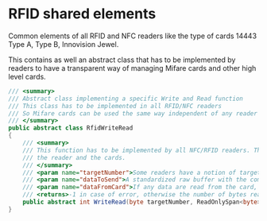 # RFID shared elements

Common elements of all RFID and NFC readers like the type of cards 14443 Type A, Type B, Innovision Jewel. 

This contains as well an abstract class that has to be implemented by readers to have a transparent way of managing Mifare cards and other high level cards.

```csharp
/// <summary>
/// Abstract class implementing a specific Write and Read function
/// This class has to be implemented in all RFID/NFC readers
/// So Mifare cards can be used the same way independent of any reader
/// </summary>
public abstract class RfidWriteRead
{
    /// <summary>
    /// This function has to be implemented by all NFC/RFID readers. This function is used in exchange of data with
    /// the reader and the cards.
    /// </summary>
    /// <param name="targetNumber">Some readers have a notion of target number for the cards as they can read multiple ones</param>
    /// <param name="dataToSend">A standardized raw buffer with the command at the position 0 in the array</param>
    /// <param name="dataFromCard">If any data are read from the card, they will be put into this array</param>
    /// <returns>-1 in case of error, otherwise the number of bytes read and copied into the <paramref name="dataFromCard"/> array</returns>
    public abstract int WriteRead(byte targetNumber, ReadOnlySpan<byte> dataToSend, Span<byte> dataFromCard);
}
```